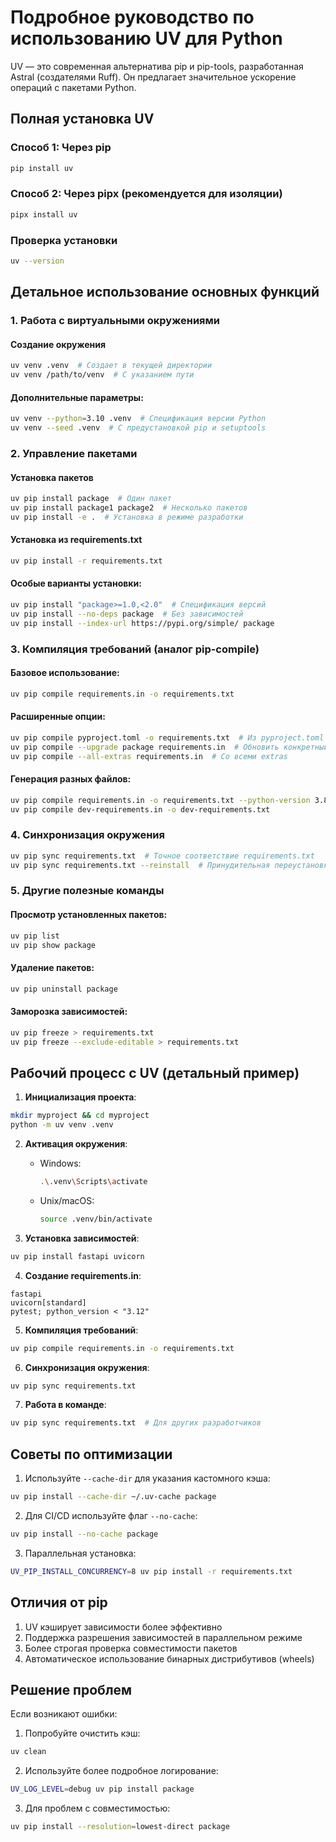# Подробное руководство по использованию UV для Python

UV — это современная альтернатива pip и pip-tools, разработанная Astral (создателями Ruff). Он предлагает значительное ускорение операций с пакетами Python.

## Полная установка UV

### Способ 1: Через pip
```bash
pip install uv
```

### Способ 2: Через pipx (рекомендуется для изоляции)
```bash
pipx install uv
```

### Проверка установки
```bash
uv --version
```

## Детальное использование основных функций

### 1. Работа с виртуальными окружениями

#### Создание окружения
```bash
uv venv .venv  # Создает в текущей директории
uv venv /path/to/venv  # С указанием пути
```

#### Дополнительные параметры:
```bash
uv venv --python=3.10 .venv  # Спецификация версии Python
uv venv --seed .venv  # С предустановкой pip и setuptools
```

### 2. Управление пакетами

#### Установка пакетов
```bash
uv pip install package  # Один пакет
uv pip install package1 package2  # Несколько пакетов
uv pip install -e .  # Установка в режиме разработки
```

#### Установка из requirements.txt
```bash
uv pip install -r requirements.txt
```

#### Особые варианты установки:
```bash
uv pip install "package>=1.0,<2.0"  # Спецификация версий
uv pip install --no-deps package  # Без зависимостей
uv pip install --index-url https://pypi.org/simple/ package
```

### 3. Компиляция требований (аналог pip-compile)

#### Базовое использование:
```bash
uv pip compile requirements.in -o requirements.txt
```

#### Расширенные опции:
```bash
uv pip compile pyproject.toml -o requirements.txt  # Из pyproject.toml
uv pip compile --upgrade package requirements.in  # Обновить конкретный пакет
uv pip compile --all-extras requirements.in  # Со всеми extras
```

#### Генерация разных файлов:
```bash
uv pip compile requirements.in -o requirements.txt --python-version 3.8
uv pip compile dev-requirements.in -o dev-requirements.txt
```

### 4. Синхронизация окружения

```bash
uv pip sync requirements.txt  # Точное соответствие requirements.txt
uv pip sync requirements.txt --reinstall  # Принудительная переустановка
```

### 5. Другие полезные команды

#### Просмотр установленных пакетов:
```bash
uv pip list
uv pip show package
```

#### Удаление пакетов:
```bash
uv pip uninstall package
```

#### Заморозка зависимостей:
```bash
uv pip freeze > requirements.txt
uv pip freeze --exclude-editable > requirements.txt
```

## Рабочий процесс с UV (детальный пример)

1. **Инициализация проекта**:
```bash
mkdir myproject && cd myproject
python -m uv venv .venv
```

2. **Активация окружения**:
   - Windows:
     ```bash
     .\.venv\Scripts\activate
     ```
   - Unix/macOS:
     ```bash
     source .venv/bin/activate
     ```

3. **Установка зависимостей**:
```bash
uv pip install fastapi uvicorn
```

4. **Создание requirements.in**:
```text
fastapi
uvicorn[standard]
pytest; python_version < "3.12"
```

5. **Компиляция требований**:
```bash
uv pip compile requirements.in -o requirements.txt
```

6. **Синхронизация окружения**:
```bash
uv pip sync requirements.txt
```

7. **Работа в команде**:
```bash
uv pip sync requirements.txt  # Для других разработчиков
```

## Советы по оптимизации

1. Используйте `--cache-dir` для указания кастомного кэша:
```bash
uv pip install --cache-dir ~/.uv-cache package
```

2. Для CI/CD используйте флаг `--no-cache`:
```bash
uv pip install --no-cache package
```

3. Параллельная установка:
```bash
UV_PIP_INSTALL_CONCURRENCY=8 uv pip install -r requirements.txt
```

## Отличия от pip

1. UV кэширует зависимости более эффективно
2. Поддержка разрешения зависимостей в параллельном режиме
3. Более строгая проверка совместимости пакетов
4. Автоматическое использование бинарных дистрибутивов (wheels)

## Решение проблем

Если возникают ошибки:
1. Попробуйте очистить кэш:
```bash
uv clean
```

2. Используйте более подробное логирование:
```bash
UV_LOG_LEVEL=debug uv pip install package
```

3. Для проблем с совместимостью:
```bash
uv pip install --resolution=lowest-direct package
```

